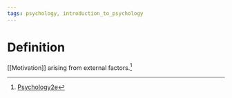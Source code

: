 ```yaml
---
tags: psychology, introduction_to_psychology
---
```


# Definition

[[Motivation]] arising from external factors.[^1]

[^1]: [Psychology2e](zotero://open-pdf/library/items/SSTBV7L5?page=334)